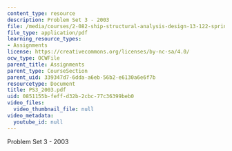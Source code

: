 ```yaml
---
content_type: resource
description: Problem Set 3 - 2003
file: /media/courses/2-082-ship-structural-analysis-design-13-122-spring-2003/0851155bfeffd32b2cbc77c36399beb0_PS3_2003.pdf
file_type: application/pdf
learning_resource_types:
- Assignments
license: https://creativecommons.org/licenses/by-nc-sa/4.0/
ocw_type: OCWFile
parent_title: Assignments
parent_type: CourseSection
parent_uid: 339347d7-6dda-a6eb-56b2-e6130a6e6f7b
resourcetype: Document
title: PS3_2003.pdf
uid: 0851155b-feff-d32b-2cbc-77c36399beb0
video_files:
  video_thumbnail_file: null
video_metadata:
  youtube_id: null
---
```

Problem Set 3 - 2003